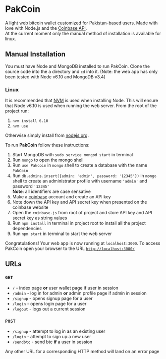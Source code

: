 # PakCoin
A light web bitcoin wallet customized for Pakistan-based users. Made with love with Node.js and the [Coinbase API](https://github.com/coinbase/coinbase-node).  
At the current moment only the manual method of installation is available for linux.

## Manual Installation
You must have Node and MongoDB installed to run PakCoin. Clone the source code into the a directory and `cd` into it. (Note: the web app has only been tested with Node v6.10 and MongoDB v3.4)
### Linux
It is recommended that [NVM](https://github.com/creationix/nvm) is used when installing Node. This will ensure that Node v6.10 is used when running the web server. From the root of the project run:
1. `nvm install 6.10`
2. `nvm use`

Otherwise simply install from [nodejs.org](https://nodejs.org/en/download/).  

To run **PakCoin** follow these instructions:
1. Start MongoDB with `sudo service mongod start` in terminal
2. Run `mongo` to open the mongo shell
3. Run `use Pakcoin` in `mongo` shell to create a database with the name `PakCoin`
4. Run `db.admins.insert({admin: 'admin', password: '12345'})` in `mongo` shell to create an administrator profile with username `'admin'` and password `'12345'`   
**Note**: all identifiers are case sensative
5. Make a [coinbase](https://www.coinbase.com/?locale=en) account and create an API key 
6. Note down the API key and API secret key when presented on the coinbase website
7. Open the `coinbase.js` from root of project and store API key and API secret key as string values
8. Run `npm install` in terminal in project root to install all the project dependencies
9. Run `npm start` in terminal to start the web server

Congratulations! Your web app is now running at `localhost:3000`. To access PakCoin open your browser to the URL   [`http://localhost:3000/`](http://localhost:3000/)

## URLs
### `GET`
* `/` - index page **or** user wallet page if user in session
* `/admin` - log in for admin **or** admin profile page if admin in session
* `/signup` - opens signup page for a user
* `/login` - opens login page for a user
* `/logout` - logs out a current session
### `POST`
* `/signup` - attempt to log in as an existing user
* `/login` - attempt to sign up a new user
* `/sendbtc` - send btc **if** a user in session  

Any other URL for a corresponding HTTP method will land on an error page
